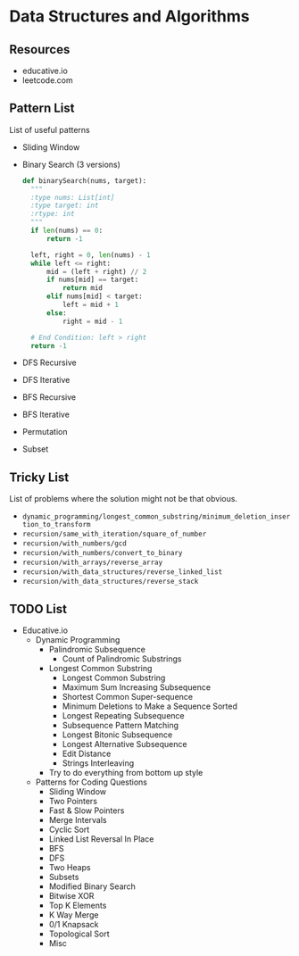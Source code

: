 # Data Structures and Algorithms

## Resources

- educative.io
- leetcode.com

## Pattern List

List of useful patterns

- Sliding Window
- Binary Search (3 versions)

  ```python
  def binarySearch(nums, target):
    """
    :type nums: List[int]
    :type target: int
    :rtype: int
    """
    if len(nums) == 0:
        return -1

    left, right = 0, len(nums) - 1
    while left <= right:
        mid = (left + right) // 2
        if nums[mid] == target:
            return mid
        elif nums[mid] < target:
            left = mid + 1
        else:
            right = mid - 1

    # End Condition: left > right
    return -1
  ```

- DFS Recursive
- DFS Iterative
- BFS Recursive
- BFS Iterative
- Permutation
- Subset
 
## Tricky List

List of problems where the solution might not be that obvious.

- `dynamic_programming/longest_common_substring/minimum_deletion_insertion_to_transform`
- `recursion/same_with_iteration/square_of_number`
- `recursion/with_numbers/gcd`
- `recursion/with_numbers/convert_to_binary`
- `recursion/with_arrays/reverse_array`
- `recursion/with_data_structures/reverse_linked_list`
- `recursion/with_data_structures/reverse_stack`

## TODO List

- Educative.io
  - Dynamic Programming
      - Palindromic Subsequence
        - Count of Palindromic Substrings
      - Longest Common Substring
        - Longest Common Substring
        - Maximum Sum Increasing Subsequence
        - Shortest Common Super-sequence
        - Minimum Deletions to Make a Sequence Sorted
        - Longest Repeating Subsequence
        - Subsequence Pattern Matching
        - Longest Bitonic Subsequence
        - Longest Alternative Subsequence
        - Edit Distance
        - Strings Interleaving
      - Try to do everything from bottom up style
  - Patterns for Coding Questions
      - Sliding Window
      - Two Pointers
      - Fast & Slow Pointers
      - Merge Intervals
      - Cyclic Sort
      - Linked List Reversal In Place
      - BFS
      - DFS
      - Two Heaps
      - Subsets
      - Modified Binary Search
      - Bitwise XOR
      - Top K Elements
      - K Way Merge
      - 0/1 Knapsack
      - Topological Sort
      - Misc
